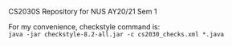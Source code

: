 CS2030S Repository for NUS AY20/21 Sem 1

For my convenience, checkstyle command is:
<br>
`java -jar checkstyle-8.2-all.jar -c cs2030_checks.xml *.java`
